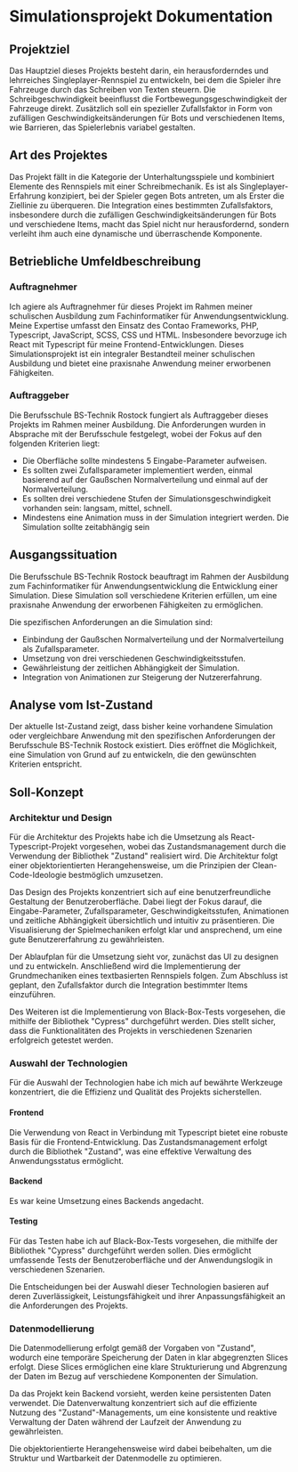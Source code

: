 # Simulationsprojekt Dokumentation

## Projektziel

Das Hauptziel dieses Projekts besteht darin, ein herausforderndes und lehrreiches Singleplayer-Rennspiel zu entwickeln, bei dem die Spieler ihre Fahrzeuge durch das Schreiben von Texten steuern. Die Schreibgeschwindigkeit beeinflusst die Fortbewegungsgeschwindigkeit der Fahrzeuge direkt. Zusätzlich soll ein spezieller Zufallsfaktor in Form von zufälligen Geschwindigkeitsänderungen für Bots und verschiedenen Items, wie Barrieren, das Spielerlebnis variabel gestalten.

## Art des Projektes

Das Projekt fällt in die Kategorie der Unterhaltungsspiele und kombiniert Elemente des Rennspiels mit einer Schreibmechanik. Es ist als Singleplayer-Erfahrung konzipiert, bei der Spieler gegen Bots antreten, um als Erster die Ziellinie zu überqueren. Die Integration eines bestimmten Zufallsfaktors, insbesondere durch die zufälligen Geschwindigkeitsänderungen für Bots und verschiedene Items, macht das Spiel nicht nur herausfordernd, sondern verleiht ihm auch eine dynamische und überraschende Komponente.

## Betriebliche Umfeldbeschreibung

### Auftragnehmer

Ich agiere als Auftragnehmer für dieses Projekt im Rahmen meiner schulischen Ausbildung zum Fachinformatiker für Anwendungsentwicklung. Meine Expertise umfasst den Einsatz des Contao Frameworks, PHP, Typescript, JavaScript, SCSS, CSS und HTML. Insbesondere bevorzuge ich React mit Typescript für meine Frontend-Entwicklungen. Dieses Simulationsprojekt ist ein integraler Bestandteil meiner schulischen Ausbildung und bietet eine praxisnahe Anwendung meiner erworbenen Fähigkeiten.

### Auftraggeber

Die Berufsschule BS-Technik Rostock fungiert als Auftraggeber dieses Projekts im Rahmen meiner Ausbildung. Die Anforderungen wurden in Absprache mit der Berufsschule festgelegt, wobei der Fokus auf den folgenden Kriterien liegt:

- Die Oberfläche sollte mindestens 5 Eingabe-Parameter aufweisen.
- Es sollten zwei Zufallsparameter implementiert werden, einmal basierend auf der Gaußschen Normalverteilung und einmal auf der Normalverteilung.
- Es sollten drei verschiedene Stufen der Simulationsgeschwindigkeit vorhanden sein: langsam, mittel, schnell.
- Mindestens eine Animation muss in der Simulation integriert werden.
Die Simulation sollte zeitabhängig sein

## Ausgangssituation

Die Berufsschule BS-Technik Rostock beauftragt im Rahmen der Ausbildung zum Fachinformatiker für Anwendungsentwicklung die Entwicklung einer Simulation. Diese Simulation soll verschiedene Kriterien erfüllen, um eine praxisnahe Anwendung der erworbenen Fähigkeiten zu ermöglichen.

Die spezifischen Anforderungen an die Simulation sind:

- Einbindung der Gaußschen Normalverteilung und der Normalverteilung als Zufallsparameter.
- Umsetzung von drei verschiedenen Geschwindigkeitsstufen.
- Gewährleistung der zeitlichen Abhängigkeit der Simulation.
- Integration von Animationen zur Steigerung der Nutzererfahrung.

## Analyse vom Ist-Zustand

Der aktuelle Ist-Zustand zeigt, dass bisher keine vorhandene Simulation oder vergleichbare Anwendung mit den spezifischen Anforderungen der Berufsschule BS-Technik Rostock existiert. Dies eröffnet die Möglichkeit, eine Simulation von Grund auf zu entwickeln, die den gewünschten Kriterien entspricht.

## Soll-Konzept

### Architektur und Design

Für die Architektur des Projekts habe ich die Umsetzung als React-Typescript-Projekt vorgesehen, wobei das Zustandsmanagement durch die Verwendung der Bibliothek "Zustand" realisiert wird. Die Architektur folgt einer objektorientierten Herangehensweise, um die Prinzipien der Clean-Code-Ideologie bestmöglich umzusetzen.

Das Design des Projekts konzentriert sich auf eine benutzerfreundliche Gestaltung der Benutzeroberfläche. Dabei liegt der Fokus darauf, die Eingabe-Parameter, Zufallsparameter, Geschwindigkeitsstufen, Animationen und zeitliche Abhängigkeit übersichtlich und intuitiv zu präsentieren. Die Visualisierung der Spielmechaniken erfolgt klar und ansprechend, um eine gute Benutzererfahrung zu gewährleisten.

Der Ablaufplan für die Umsetzung sieht vor, zunächst das UI zu designen und zu entwickeln. Anschließend wird die Implementierung der Grundmechaniken eines textbasierten Rennspiels folgen. Zum Abschluss ist geplant, den Zufallsfaktor durch die Integration bestimmter Items einzuführen.

Des Weiteren ist die Implementierung von Black-Box-Tests vorgesehen, die mithilfe der Bibliothek "Cypress" durchgeführt werden. Dies stellt sicher, dass die Funktionalitäten des Projekts in verschiedenen Szenarien erfolgreich getestet werden.

### Auswahl der Technologien

Für die Auswahl der Technologien habe ich mich auf bewährte Werkzeuge konzentriert, die die Effizienz und Qualität des Projekts sicherstellen.

#### Frontend

Die Verwendung von React in Verbindung mit Typescript bietet eine robuste Basis für die Frontend-Entwicklung. Das Zustandsmanagement erfolgt durch die Bibliothek "Zustand", was eine effektive Verwaltung des Anwendungsstatus ermöglicht.

#### Backend

Es war keine Umsetzung eines Backends angedacht.

#### Testing

Für das Testen habe ich auf Black-Box-Tests vorgesehen, die mithilfe der Bibliothek "Cypress" durchgeführt werden sollen. Dies ermöglicht umfassende Tests der Benutzeroberfläche und der Anwendungslogik in verschiedenen Szenarien.

Die Entscheidungen bei der Auswahl dieser Technologien basieren auf deren Zuverlässigkeit, Leistungsfähigkeit und ihrer Anpassungsfähigkeit an die Anforderungen des Projekts.

### Datenmodellierung

Die Datenmodellierung erfolgt gemäß der Vorgaben von "Zustand", wodurch eine temporäre Speicherung der Daten in klar abgegrenzten Slices erfolgt. Diese Slices ermöglichen eine klare Strukturierung und Abgrenzung der Daten im Bezug auf verschiedene Komponenten der Simulation.

Da das Projekt kein Backend vorsieht, werden keine persistenten Daten verwendet. Die Datenverwaltung konzentriert sich auf die effiziente Nutzung des "Zustand"-Managements, um eine konsistente und reaktive Verwaltung der Daten während der Laufzeit der Anwendung zu gewährleisten.

Die objektorientierte Herangehensweise wird dabei beibehalten, um die Struktur und Wartbarkeit der Datenmodelle zu optimieren.
